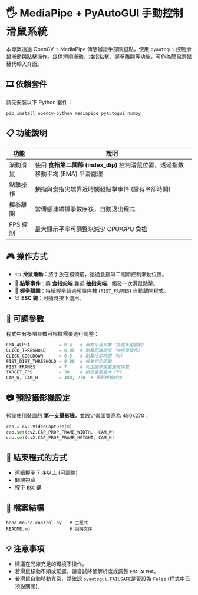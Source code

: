 # 🖐️ MediaPipe + PyAutoGUI 手動控制滑鼠系統

本專案透過 OpenCV + MediaPipe 傳感辦證手部關鍵點，使用 `pyautogui` 控制滑鼠漸動與點擊操作。提供滑順漸動、抽指點擊、握拳離開等功能，可作為簡易滑鼠替代輸入介面。

## 🎞️ 依賴套件

請先安裝以下 Python 套件：

```bash
pip install opencv-python mediapipe pyautogui numpy
```

## 📋 功能說明

| 功能     | 說明                                                    |
| ------ | ----------------------------------------------------- |
| 漸動滑鼠   | 使用 **食指第二關節 (index\_dip)** 控制滑鼠位置，透過指數移動平均 (EMA) 平滑處理 |
| 點擊操作   | 抽指與食指尖端靠近時觸發點擊事件 (設有冷卻時間)                             |
| 握拳離開   | 當傳感連續握拳數序後，自動退出程式                                     |
| FPS 控制 | 最大顯示平率可調整以減少 CPU/GPU 負擔                               |

## 🎮 操作方式

* 👈 **滑鼠漸動**：將手放在鏡頭前，透過食指第二關節控制漸動位置。
* 🤏 **點擊事件**：將 **食指尖端** 靠近 **抽指尖端**，觸發一次滑鼠點擊。
* 👊 **握拳離開**：持續握拳超過預設序數 (`FIST_FRAMES`) 自動離開程式。
* ⎋ **ESC 鍵**：可隨時按下退出。

## 🔧 可調參數

程式中有多項參數可根據需要進行調整：

```python
EMA_ALPHA           = 0.4   # 漸動平滑系數（值越大越靈敏）
CLICK_THRESHOLD     = 0.05  # 點擊距離關值（抽指與食指）
CLICK_COOLDOWN      = 0.5   # 點擊冷卻時間（秒）
FIST_DIST_THRESHOLD = 0.08  # 握拳判定距離
FIST_FRAMES         = 7     # 判定握拳需要連續序數
TARGET_FPS          = 30    # 顯示畫面最大 FPS
CAM_W, CAM_H        = 480, 270  # 攝影機解析度
```

## 📷 預設攝影機設定

預設使用裝置的 **第一支攝影機**，並設定畫面寬高為 480x270：

```python
cap = cv2.VideoCapture(0)
cap.set(cv2.CAP_PROP_FRAME_WIDTH,  CAM_W)
cap.set(cv2.CAP_PROP_FRAME_HEIGHT, CAM_H)
```

## 🚩 結束程式的方式

* 連續握拳 7 序以上 (可調整)
* 關閉視窗
* 按下 `ESC` 鍵

## 📁 檔案結構

```
hand_mouse_control.py   # 主程式
README.md               # 說明文件
```

## 💡 注意事項

* 建議在光線充足的環境下操作。
* 若滑鼠移動不順或延遲，請嘗試降低解析度或調整 `EMA_ALPHA`。
* 若滑鼠自動移動異常，請確認 `pyautogui.FAILSAFE`是否設為 `False` (程式中已預設關閉)。
